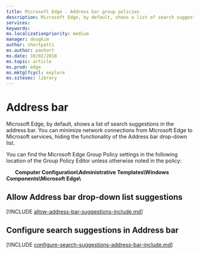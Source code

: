 ```yaml
---
title: Microsoft Edge - Address bar group policies
description: Microsoft Edge, by default, shows a list of search suggestions in the address bar. You can minimize network connections from Microsoft Edge to Microsoft services, hiding the functionality of the Address bar drop-down list.
services: 
keywords: 
ms.localizationpriority: medium
manager: dougkim
author: shortpatti
ms.author: pashort
ms.date: 10/02/2018
ms.topic: article
ms.prod: edge
ms.mktglfcycl: explore
ms.sitesec: library
---
```


# Address bar 

Microsoft Edge, by default, shows a list of search suggestions in the address bar. You can minimize network connections from Microsoft Edge to Microsoft services, hiding the functionality of the Address bar drop-down list.

You can find the Microsoft Edge Group Policy settings in the following location of the Group Policy Editor unless otherwise noted in the policy:

&nbsp;&nbsp;&nbsp;&nbsp;&nbsp;&nbsp;**Computer Configuration\\Administrative Templates\\Windows Components\\Microsoft Edge\\**



## Allow Address bar drop-down list suggestions
[!INCLUDE [allow-address-bar-suggestions-include.md](../includes/allow-address-bar-suggestions-include.md)]

## Configure search suggestions in Address bar
[!INCLUDE [configure-search-suggestions-address-bar-include.md](../includes/configure-search-suggestions-address-bar-include.md)]

